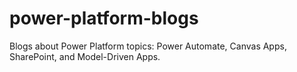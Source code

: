 # power-platform-blogs
Blogs about Power Platform topics: Power Automate, Canvas Apps, SharePoint, and Model-Driven Apps.
